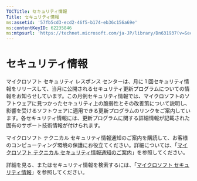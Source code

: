 ```yaml
---
TOCTitle: セキュリティ情報
Title: セキュリティ情報
ms:assetid: '57fb5cd3-ecd2-46f5-b174-eb36c156a69e'
ms:contentKeyID: 62235846
ms:mtpsurl: 'https://technet.microsoft.com/ja-JP/library/Dn631937(v=Security.10)'
---
```


セキュリティ情報
================

マイクロソフト セキュリティ レスポンス センターは、月に 1 回セキュリティ情報をリリースして、当月に公開されるセキュリティ更新プログラムについての情報をお知らせしています。この月例セキュリティ情報では、マイクロソフトのソフトウェアに見つかったセキュリティ上の脆弱性とその改善策について説明し、影響を受けるソフトウェアに適用できる更新プログラムのリンクをご案内しています。各セキュリティ情報には、更新プログラムに関する詳細情報が記載された固有のサポート技術情報が付けられます。

マイクロソフト テクニカル セキュリティ情報通知のご案内を購読して、お客様のコンピューティング環境の保護にお役立てください。詳細については、「[マイクロソフト テクニカル セキュリティ情報通知のご案内](http://technet.microsoft.com/ja-jp/security/dd252948)」を参照してください。

詳細を見る、またはセキュリティ情報を検索するには、「[マイクロソフト セキュリティ情報](https://technet.microsoft.com/ja-jp/security/bulletin/)」を参照してください。
